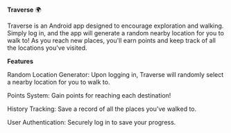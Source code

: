 **Traverse** 🌍

Traverse is an Android app designed to encourage exploration and walking. Simply log in, and the app will generate a random nearby location for you to walk to! As you reach new places, you'll earn points and keep track of all the locations you've visited.

**Features**

Random Location Generator: Upon logging in, Traverse will randomly select a nearby location for you to walk to.

Points System: Gain points for reaching each destination!

History Tracking: Save a record of all the places you've walked to.

User Authentication: Securely log in to save your progress.

